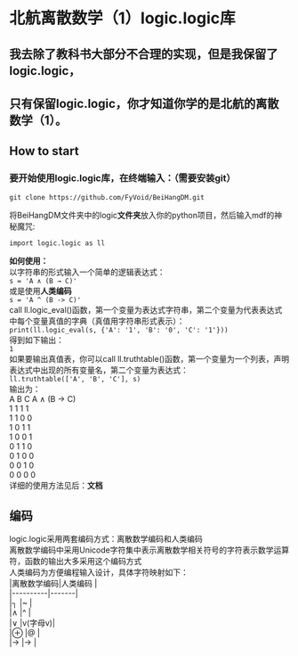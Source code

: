 # 北航离散数学（1）logic.logic库
## 我去除了教科书大部分不合理的实现，但是**我保留了logic.logic，**  
## **只有保留logic.logic，你才知道你学的是北航的离散数学（1）。**
## How to start  
### 要开始使用logic.logic库，在终端输入：（需要安装git）  
`git clone https://github.com/FyVoid/BeiHangDM.git`  
  
将BeiHangDM文件夹中的logic**文件夹**放入你的python项目，然后输入mdf的神秘魔咒:  
  
`import logic.logic as ll`

**如何使用：**  
以字符串的形式输入一个简单的逻辑表达式：  
`s = 'A ∧ (B → C)'`  
或是使用**人类编码**  
`s = 'A ^ (B -> C)'`  
call ll.logic_eval()函数，第一个变量为表达式字符串，第二个变量为代表表达式中每个变量真值的字典（真值用字符串形式表示）：  
`print(ll.logic_eval(s, {'A': '1', 'B': '0', 'C': '1'}))`  
得到如下输出：  
`1`  
如果要输出真值表，你可以call ll.truthtable()函数，第一个变量为一个列表，声明表达式中出现的所有变量名，第二个变量为表达式：  
`ll.truthtable(['A', 'B', 'C'], s)`  
输出为：  
A B C A ∧ (B → C)  
1 1 1       1  
1 1 0       0  
1 0 1       1  
1 0 0       1  
0 1 1       0  
0 1 0       0  
0 0 1       0  
0 0 0       0  
详细的使用方法见后：**文档**

## 编码
logic.logic采用两套编码方式：离散数学编码和人类编码  
离散数学编码中采用Unicode字符集中表示离散数学相关符号的字符表示数学运算符，函数的输出大多采用这个编码方式  
人类编码为方便编程输入设计，具体字符映射如下：  
|离散数学编码|人类编码 |  
|----------|-------|  
|┐         |~      |  
|∧         |^      |  
|∨         |v(字母v)|  
|⊕         |@      |  
|→         |->     |  
